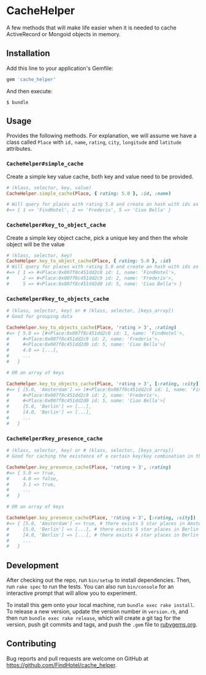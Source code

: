# CacheHelper

A few methods that will make life easier when it is needed to cache ActiveRecord or Mongoid objects in memory.

## Installation

Add this line to your application's Gemfile:

```ruby
gem 'cache_helper'
```

And then execute:

    $ bundle

## Usage

Provides the following methods.
For explanation, we will assume we have a class called `Place` with `id,` `name`, `rating`, `city`, `longitude` and `latitude` attributes.

### `CacheHelper#simple_cache`
Create a simple key value cache, both key and value need to be provided.
```ruby
# (klass, selector, key, value)
CacheHelper.simple_cache(Place, { rating: 5.0 }, :id, :name)

# Will query for places with rating 5.0 and create an hash with ids as keys and names as values
#=> { 1 => 'FindHotel', 2 => 'Frederix', 5 => 'Ciao Bella' }
```

### `CacheHelper#key_to_object_cache`
Create a simple key object cache, pick a unique key and then the whole object will be the value
```ruby
# (klass, selector, key)
CacheHelper.key_to_object_cache(Place, { rating: 5.0 }, :id)
# Will query for places with rating 5.0 and create an hash with ids as keys and the object itself as value
#=> { 1 => #<Place:0x007f8c451dd2c8 id: 1, name: 'FindHotel'>,
#     2 => #<Place:0x007f8c451dd2c9 id: 2, name: 'Frederix'>,
#     5 => #<Place:0x007f8c451dd2d0 id: 5, name: 'Ciao Bella'> }
```

### `CacheHelper#key_to_objects_cache`
```ruby
# (klass, selector, key) or # (klass, selector, [keys_array])
# Good for grouping data

CacheHelper.key_to_objects_cache(Place, 'rating > 3', :rating)
#=> { 5.0 => [#<Place:0x007f8c451dd2c8 id: 1, name: 'FindHotel'>,
#     #<Place:0x007f8c451dd2c9 id: 2, name: 'Frederix'>,
#     #<Place:0x007f8c451dd2d0 id: 5, name: 'Ciao Bella'>]
#     4.0 => [...],
#     ...
#   }

# OR an array of keys

CacheHelper.key_to_objects_cache(Place, 'rating > 3', [:rating, :city])
#=> { [5.0, 'Amsterdam'] => [#<Place:0x007f8c451dd2c8 id: 1, name: 'FindHotel'>,
#     #<Place:0x007f8c451dd2c9 id: 2, name: 'Frederix'>,
#     #<Place:0x007f8c451dd2d0 id: 5, name: 'Ciao Bella'>]
#     [5.0, 'Berlin'] => [...],
#     [4.0, 'Berlin'] => [...],
#     ...
#   }
```

### `CacheHelper#key_presence_cache`
```ruby
# (klass, selector, key) or # (klass, selector, [keys_array])
# Good for caching the existence of a certain key/key combination in the database

CacheHelper.key_presence_cache(Place, 'rating > 3', :rating)
#=> { 5.0 => true,
#     4.0 => false,
#     3.1 => true,
#     ...
#   }

# OR an array of keys

CacheHelper.key_presence_cache(Place, 'rating > 3', [:rating, :city])
#=> { [5.0, 'Amsterdam'] => true, # there exists 5 star places in Amsterdam
#     [5.0, 'Berlin'] => [...], # there exists 5 star places in Berlin
#     [4.0, 'Berlin'] => [...], # there exists 4 star places in Berlin
#     ...
#   }
```

## Development

After checking out the repo, run `bin/setup` to install dependencies. Then, run `rake spec` to run the tests. You can also run `bin/console` for an interactive prompt that will allow you to experiment.

To install this gem onto your local machine, run `bundle exec rake install`. To release a new version, update the version number in `version.rb`, and then run `bundle exec rake release`, which will create a git tag for the version, push git commits and tags, and push the `.gem` file to [rubygems.org](https://rubygems.org).

## Contributing

Bug reports and pull requests are welcome on GitHub at https://github.com/FindHotel/cache_helper.
